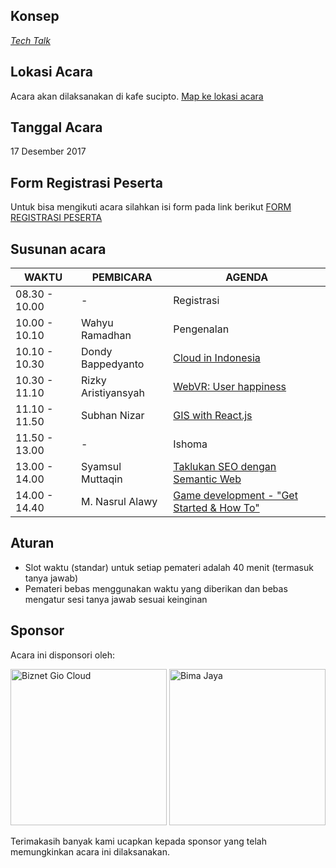 ## Konsep
[_Tech Talk_](https://github.com/LombokDevMeetup/event-concepts/blob/master/tech-talks.md)

## Lokasi Acara
Acara akan dilaksanakan di kafe sucipto. [Map ke lokasi acara](https://goo.gl/maps/QME31GfT4Xt)

## Tanggal Acara
17 Desember 2017

## Form Registrasi Peserta
Untuk bisa mengikuti acara silahkan isi form pada link berikut [FORM REGISTRASI PESERTA](https://goo.gl/forms/8MT5MJulKVxJihdB3)

## Susunan acara
| WAKTU          | PEMBICARA           | AGENDA                                                                                                      |
|----------------|---------------------|-------------------------------------------------------------------------------------------------------------|
| 08.30 - 10.00  | -                   | Registrasi                                                                                                  |
| 10.00 - 10.10  | Wahyu Ramadhan      | Pengenalan                                                                                                  |
| 10.10 - 10.30  | Dondy Bappedyanto  | [Cloud in Indonesia](https://github.com/LombokDevMeetup/Talks-Proposal/issues/11)                                                                                                  |
| 10.30 - 11.10  | Rizky Aristiyansyah | [WebVR: User happiness](https://github.com/LombokDevMeetup/Talks-Proposal/issues/9)                         |
| 11.10 - 11.50  | Subhan Nizar        | [GIS with React.js](https://github.com/LombokDevMeetup/Talks-Proposal/issues/4)                             | 
| 11.50 - 13.00  | -                   | Ishoma                                                                                                      |
| 13.00 - 14.00  | Syamsul Muttaqin    | [Taklukan SEO dengan Semantic Web](https://github.com/LombokDevMeetup/Talks-Proposal/issues/5)              |
| 14.00 - 14.40  | M. Nasrul Alawy     | [Game development - "Get Started & How To"](https://github.com/LombokDevMeetup/Talks-Proposal/issues/3)     |

## Aturan
- Slot waktu (standar) untuk setiap pemateri adalah 40 menit (termasuk tanya jawab)
- Pemateri bebas menggunakan waktu yang diberikan dan bebas mengatur sesi tanya jawab sesuai keinginan

## Sponsor
Acara ini disponsori oleh:

[<img src="https://github.com/LombokDevMeetup/Lombok-Dev-Meetup-003/blob/master/docs/img/mc02_img_01.png" width="250px" title="Biznet Gio Cloud" alt="Biznet Gio Cloud">](https://www.biznetgio.com/) [<img src="https://github.com/LombokDevMeetup/Lombok-Dev-Meetup-003/blob/master/docs/img/bimajaya.png" width="250px" title="Bima Jaya" alt="Bima Jaya">](https://bimajaya.co.id/)

Terimakasih banyak kami ucapkan kepada sponsor yang telah memungkinkan acara ini dilaksanakan.
